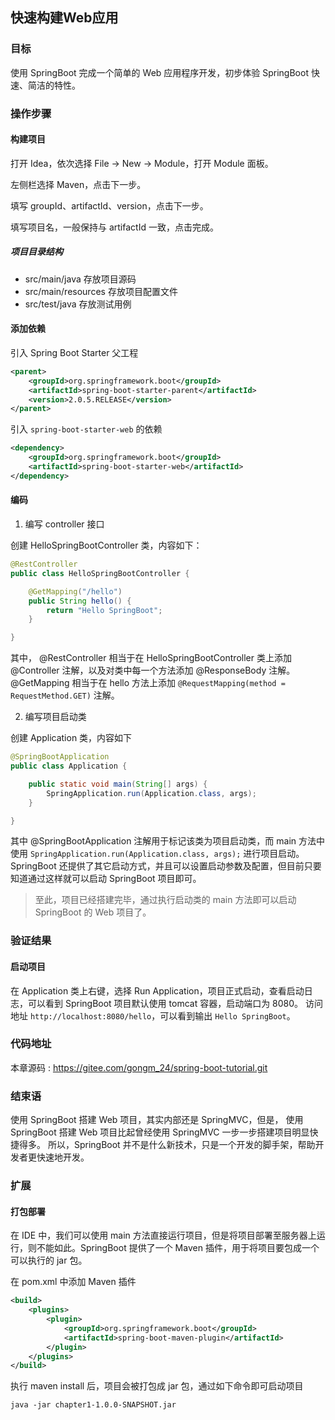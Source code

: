 快速构建Web应用
---

### 目标

使用 SpringBoot 完成一个简单的 Web 应用程序开发，初步体验 SpringBoot 快速、简洁的特性。

### 操作步骤

#### 构建项目

打开 Idea，依次选择 File -> New -> Module，打开 Module 面板。

左侧栏选择 Maven，点击下一步。

填写 groupId、artifactId、version，点击下一步。

填写项目名，一般保持与 artifactId 一致，点击完成。

##### 项目目录结构

 - src/main/java 存放项目源码
 - src/main/resources 存放项目配置文件
 - src/test/java 存放测试用例

#### 添加依赖

引入 Spring Boot Starter 父工程

```xml
<parent>
    <groupId>org.springframework.boot</groupId>
    <artifactId>spring-boot-starter-parent</artifactId>
    <version>2.0.5.RELEASE</version>
</parent>
```

引入 `spring-boot-starter-web` 的依赖

```xml
<dependency>
    <groupId>org.springframework.boot</groupId>
    <artifactId>spring-boot-starter-web</artifactId>
</dependency>
```

#### 编码

1. 编写 controller 接口

创建 HelloSpringBootController 类，内容如下：

```java
@RestController
public class HelloSpringBootController {

    @GetMapping("/hello")
    public String hello() {
        return "Hello SpringBoot";
    }

}
```

其中，
@RestController 相当于在 HelloSpringBootController 类上添加 @Controller 注解，以及对类中每一个方法添加 @ResponseBody 注解。
@GetMapping 相当于在 hello 方法上添加 `@RequestMapping(method = RequestMethod.GET)` 注解。


2. 编写项目启动类

创建 Application 类，内容如下

```java
@SpringBootApplication
public class Application {

    public static void main(String[] args) {
        SpringApplication.run(Application.class, args);
    }

}
```

其中 @SpringBootApplication 注解用于标记该类为项目启动类，而 main 方法中使用 `SpringApplication.run(Application.class, args);` 进行项目启动。
SpringBoot 还提供了其它启动方式，并且可以设置启动参数及配置，但目前只要知道通过这样就可以启动 SpringBoot 项目即可。

> 至此，项目已经搭建完毕，通过执行启动类的 main 方法即可以启动 SpringBoot 的 Web 项目了。

### 验证结果

#### 启动项目

在 Application 类上右键，选择 Run Application，项目正式启动，查看启动日志，可以看到 SpringBoot 项目默认使用 tomcat 容器，启动端口为 8080。
访问地址 `http://localhost:8080/hello`，可以看到输出 `Hello SpringBoot`。

### 代码地址

本章源码 : <https://gitee.com/gongm_24/spring-boot-tutorial.git>

### 结束语

使用 SpringBoot 搭建 Web 项目，其实内部还是 SpringMVC，但是，
使用 SpringBoot 搭建 Web 项目比起曾经使用 SpringMVC 一步一步搭建项目明显快捷得多。
所以，SpringBoot 并不是什么新技术，只是一个开发的脚手架，帮助开发者更快速地开发。

### 扩展

#### 打包部署

在 IDE 中，我们可以使用 main 方法直接运行项目，但是将项目部署至服务器上运行，则不能如此。SpringBoot 提供了一个 Maven 插件，用于将项目要包成一个可以执行的 jar 包。

在 pom.xml 中添加 Maven 插件

```xml
<build>
    <plugins>
        <plugin>
            <groupId>org.springframework.boot</groupId>
            <artifactId>spring-boot-maven-plugin</artifactId>
        </plugin>
    </plugins>
</build>
```

执行 maven install 后，项目会被打包成 jar 包，通过如下命令即可启动项目

```
java -jar chapter1-1.0.0-SNAPSHOT.jar
```


